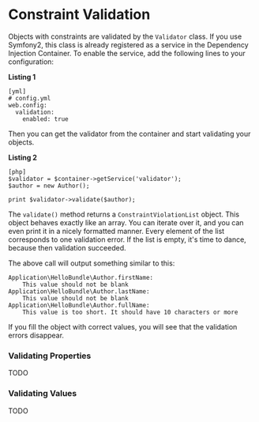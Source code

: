 Constraint Validation
=====================

Objects with constraints are validated by the `Validator` class. If you use
Symfony2, this class is already registered as a service in the Dependency
Injection Container. To enable the service, add the following lines to your
configuration:

**Listing 1**

    [yml]
    # config.yml
    web.config:
      validation:
        enabled: true
      
Then you can get the validator from the container and start validating your
objects.

**Listing 2**

    [php]
    $validator = $container->getService('validator');
    $author = new Author();
    
    print $validator->validate($author);
    
The `validate()` method returns a `ConstraintViolationList` object. This object
behaves exactly like an array. You can iterate over it, and you can even print
it in a nicely formatted manner. Every element of the list corresponds to
one validation error. If the list is empty, it's time to dance, because then
validation succeeded.

The above call will output something similar to this:

    Application\HelloBundle\Author.firstName:
        This value should not be blank
    Application\HelloBundle\Author.lastName:
        This value should not be blank
    Application\HelloBundle\Author.fullName:
        This value is too short. It should have 10 characters or more
        
If you fill the object with correct values, you will see that the validation
errors disappear.

### Validating Properties

TODO

### Validating Values

TODO